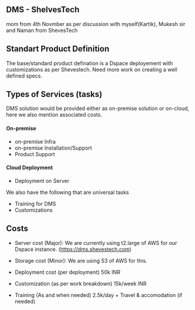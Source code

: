 ## DMS - ShelvesTech
mom from 4th Novmber as per discussion with myself(Kartik), Mukesh sir and Naman from ShevesTech
  
  
## Standart Product Definition
The base/standard product defination is a Dspace deployement with customizations as per Shevestech. 
Need more work on creating a well defined specs. 
  
## Types of Services (tasks)
DMS solution would be provided either as on-premise solution or on-cloud, here we also mention associated costs.

#### On-premise 
* on-premise Infra 
* on-premise Installation/Support
* Product Support

#### Cloud Deployment
* Deployment on Server


We also have the following that are universal tasks
* Training for DMS
* Customizations


## Costs
* Server cost (Major): We are currently using t2.large of AWS for our Dspace instance. (https://dms.shevestech.com)
* Storage cost (Minor): We are using S3 of AWS for this.

* Deployment cost (per deployment) 50k INR
* Customization (as per work breakdown) 15k/week INR
* Training (As and when needed) 2.5k/day + Travel & accomodation (if needed)

